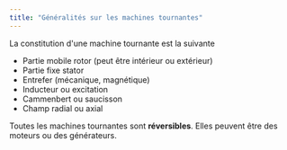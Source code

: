 ```yaml
---
title: "Généralités sur les machines tournantes"
---
```


La constitution d'une machine tournante est la suivante 
+ Partie mobile rotor (peut être intérieur ou extérieur)
+ Partie fixe stator
+ Entrefer (mécanique, magnétique)
+ Inducteur ou excitation
+ Cammenbert ou saucisson
+ Champ radial ou axial

Toutes les machines tournantes sont **réversibles**. Elles peuvent être des moteurs ou des générateurs.
